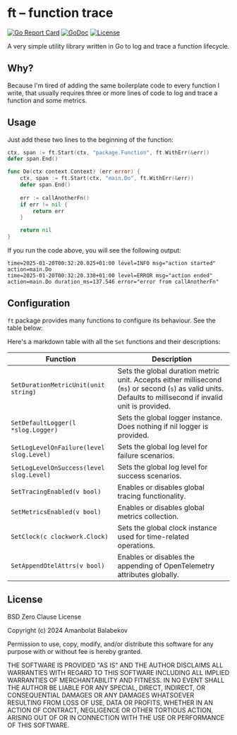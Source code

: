 # ft – function trace

[![Go Report Card](https://goreportcard.com/badge/github.com/amanbolat/ft)](https://goreportcard.com/report/github.com/amanbolat/ft)
[![GoDoc](https://godoc.org/github.com/amanbolat/ft?status.svg)](https://godoc.org/github.com/amanbolat/ft)
[![License](https://img.shields.io/badge/license-BSD%20Zero%20Clause%20License-blue.svg)](https://opensource.org/license/0bsd/)

A very simple utility library written in Go to log and trace a function lifecycle.

## Why?

Because I'm tired of adding the same boilerplate code to every function I write, that usually requires three or more 
lines of code to log and trace a function and some metrics.

## Usage

Just add these two lines to the beginning of the function:

```go
ctx, span := ft.Start(ctx, "package.Function", ft.WithErr(&err))
defer span.End()
```

```go
func Do(ctx context.Context) (err error) {
	ctx, span := ft.Start(ctx, "main.Do", ft.WithErr(&err))
	defer span.End()
	
	err := callAnotherFn()
	if err != nil {
		return err
    }   

	return nil
}
```

If you run the code above, you will see the following output:

```shell
time=2025-01-20T00:32:20.025+01:00 level=INFO msg="action started" action=main.Do
time=2025-01-20T00:32:20.330+01:00 level=ERROR msg="action ended" action=main.Do duration_ms=137.546 error="error from callAnotherFn"
```


## Configuration

`ft` package provides many functions to configure its behaviour. See the table below:

Here's a markdown table with all the `Set` functions and their descriptions:

| Function                                 | Description                                                                                                                                                  |
|------------------------------------------|--------------------------------------------------------------------------------------------------------------------------------------------------------------|
| `SetDurationMetricUnit(unit string)`     | Sets the global duration metric unit. Accepts either millisecond (`ms`) or second (`s`) as valid units. Defaults to millisecond if invalid unit is provided. |
| `SetDefaultLogger(l *slog.Logger)`       | Sets the global logger instance. Does nothing if nil logger is provided.                                                                                     |
| `SetLogLevelOnFailure(level slog.Level)` | Sets the global log level for failure scenarios.                                                                                                             |
| `SetLogLevelOnSuccess(level slog.Level)` | Sets the global log level for success scenarios.                                                                                                             |
| `SetTracingEnabled(v bool)`              | Enables or disables global tracing functionality.                                                                                                            |
| `SetMetricsEnabled(v bool)`              | Enables or disables global metrics collection.                                                                                                               |
| `SetClock(c clockwork.Clock)`            | Sets the global clock instance used for time-related operations.                                                                                             |
| `SetAppendOtelAttrs(v bool)`             | Enables or disables the appending of OpenTelemetry attributes globally.                                                                                      |

## License

BSD Zero Clause License

Copyright (c) 2024 Amanbolat Balabekov

Permission to use, copy, modify, and/or distribute this software for any
purpose with or without fee is hereby granted.

THE SOFTWARE IS PROVIDED "AS IS" AND THE AUTHOR DISCLAIMS ALL WARRANTIES WITH
REGARD TO THIS SOFTWARE INCLUDING ALL IMPLIED WARRANTIES OF MERCHANTABILITY
AND FITNESS. IN NO EVENT SHALL THE AUTHOR BE LIABLE FOR ANY SPECIAL, DIRECT,
INDIRECT, OR CONSEQUENTIAL DAMAGES OR ANY DAMAGES WHATSOEVER RESULTING FROM
LOSS OF USE, DATA OR PROFITS, WHETHER IN AN ACTION OF CONTRACT, NEGLIGENCE OR
OTHER TORTIOUS ACTION, ARISING OUT OF OR IN CONNECTION WITH THE USE OR
PERFORMANCE OF THIS SOFTWARE.
